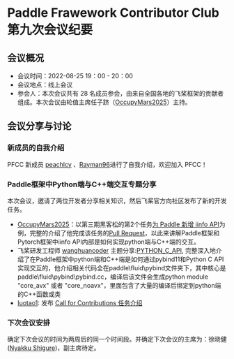 # Paddle Frawework Contributor Club 第九次会议纪要

## 会议概况

- 会议时间：2022-08-25 19：00 - 20：00
- 会议地点：线上会议
- 参会人：本次会议共有 28 名成员参会，由来自全国各地的飞桨框架的贡献者组成。本次会议由轮值主席任子跻（[OccupyMars2025](https://github.com/OccupyMars2025)）主持。

## 会议分享与讨论

### 新成员的自我介绍
PFCC 新成员 [peachlcy](https://github.com/peachlcy) 、[Rayman96](https://github.com/Rayman96)进行了自我介绍，欢迎加入 PFCC！

### Paddle框架中Python端与C++端交互专题分享
本次会议，邀请了两位开发者分享相关知识，然后飞桨官方向社区发布了新的开发任务。

- [OccupyMars2025](https://github.com/OccupyMars2025)：以第三期黑客松的第2个任务[为 Paddle 新增 iinfo API](https://github.com/PaddlePaddle/Paddle/issues/44073#task2)为例，完整的介绍了他完成该任务的[Pull Request](https://github.com/PaddlePaddle/Paddle/pull/45321)，以此来讲解Paddle框架和Pytorch框架中iinfo API内部是如何实现python端与C++端的交互。
- 飞桨研发工程师 [wanghuancoder](https://github.com/wanghuancoder) 主题分享:[PYTHON_C_API](https://github.com/PaddlePaddle/Paddle/pull/32524), 完整深入地介绍了在Paddle框架中python端和C++端是如何通过pybind11和Python C API实现交互的，他介绍相关代码全在paddle\fluid\pybind文件夹下，其中核心是paddle\fluid\pybind\pybind.cc，编译后该文件会生成python module "core_avx" 或者 "core_noavx"，里面包含了大量的编译后绑定到python端的C++函数或类
- [luotao1](https://github.com/luotao1): 发布 [Call for Contributions 任务介绍](https://github.com/PaddlePaddle/community/tree/master/pfcc/call-for-contributions) 

### 下次会议安排
确定下次会议的时间为两周后的同一个时间段。并确定下次会议的主席为：徐晓健 ([Nyakku Shigure](https://github.com/SigureMo))，副主席待定。
